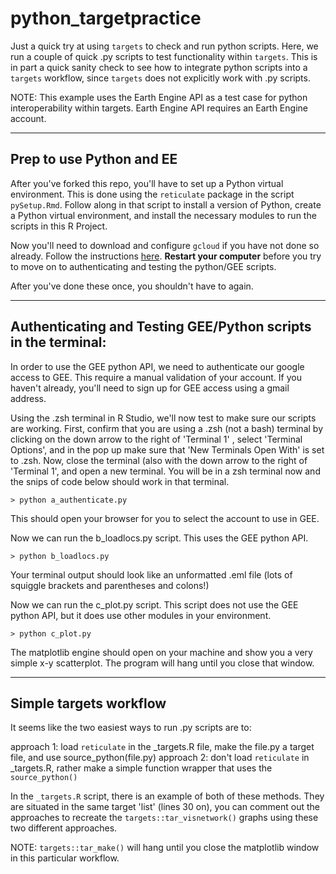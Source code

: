 # python_targetpractice

Just a quick try at using `targets` to check and run python scripts.
Here, we run a couple of quick .py scripts to test functionality within `targets`. This is
in part a quick sanity check to see how to integrate python scripts into
a `targets` workflow, since `targets` does not explicitly work with .py scripts.

NOTE: This example
uses the Earth Engine API as a test case for python interoperability within targets. 
Earth Engine API requires an Earth Engine account.

------------------------------------------------------------------------

## Prep to use Python and EE

After you've forked this repo, you'll have to set up a Python virtual
environment. This is done using the `reticulate` package in the script
`pySetup.Rmd`. Follow along in that script to install a version of
Python, create a Python virtual environment, and install the necessary
modules to run the scripts in this R Project.

Now you'll need to download and configure `gcloud` if you have not done
so already. Follow the instructions
[here](https://cloud.google.com/sdk/docs/install#installation_instructions).
**Restart your computer** before you try to move on to authenticating
and testing the python/GEE scripts.

After you've done these once, you shouldn't have to again.

------------------------------------------------------------------------

## Authenticating and Testing GEE/Python scripts in the terminal:

In order to use the GEE python API, we need to authenticate our google
access to GEE. This require a manual validation of your account. If you
haven't already, you'll need to sign up for GEE access using a gmail address.

Using the .zsh terminal in R Studio, we'll now test to make sure our
scripts are working. First, confirm that you are using a .zsh (not a
bash) terminal by clicking on the down arrow to the right of 'Terminal
1' , select 'Terminal Options', and in the pop up make sure that 'New
Terminals Open With' is set to .zsh. Now, close the terminal (also with
the down arrow to the right of 'Terminal 1', and open a new terminal.
You will be in a zsh terminal now and the snips of code below should
work in that terminal.

`> python a_authenticate.py`

This should open your browser for you to select the account to use in
GEE.

Now we can run the b_loadlocs.py script. This uses the GEE python API.

`> python b_loadlocs.py`

Your terminal output should look like an unformatted .eml file (lots of
squiggle brackets and parentheses and colons!)

Now we can run the c_plot.py script. This script does not use the GEE
python API, but it does use other modules in your environment.

`> python c_plot.py`

The matplotlib engine should open on your machine and show you a very
simple x-y scatterplot. The program will hang until you close that
window.

------------------------------------------------------------------------

## Simple targets workflow

It seems like the two easiest ways to run .py scripts are to:

approach 1: load `reticulate` in the \_targets.R file, make the file.py a target
    file, and use source_python(file.py)
approach 2: don't load `reticulate` in \_targets.R, rather make a simple
    function wrapper that uses the `source_python()`

In the `_targets.R` script, there is an example of both of these methods. They are situated in the same target 'list' (lines 30 on), you can comment out the approaches to recreate the `targets::tar_visnetwork()` graphs using these two different approaches.

NOTE: `targets::tar_make()` will hang until you close the matplotlib window in this particular workflow. 
